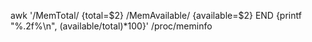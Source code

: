 awk '/MemTotal/ {total=$2} /MemAvailable/ {available=$2} END {printf "%.2f%\n", (available/total)*100}' /proc/meminfo
